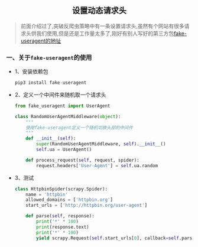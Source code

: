 ## <center>设置动态请求头</center>

> 前面介绍过了,突破反爬虫策略中有一条设置请求头,虽然有个网站有很多请求头供我们使用,但是还是工作量太多了,刚好有别人写好的第三方包[fake-useragent的地址](https://github.com/hellysmile/fake-useragent)

### 一、关于`fake-useragent`的使用

* 1、安装依赖包

  ```py
  pip3 install fake-useragent
  ```

* 2、定义一个中间件来随机取一个请求头

  ```py
  from fake_useragent import UserAgent

  class RandomUserAgentMiddleware(object):
      """
      使用fake-useragent定义一个随机切换头部的中间件
      """
      def __init__(self):
          super(RandomUserAgentMiddleware, self).__init__()
          self.ua = UserAgent()

      def process_request(self, request, spider):
          request.headers['User-Agent'] = self.ua.random
  ```

* 3、测试

  ```py
  class HttpbinSpider(scrapy.Spider):
      name = 'httpbin'
      allowed_domains = ['httpbin.org']
      start_urls = ['http://httpbin.org/user-agent']

      def parse(self, response):
          print('*' * 100)
          print(response.text)
          print('*' * 100)
          yield scrapy.Request(self.start_urls[0], callback=self.parse, dont_filter=True)
  ```

